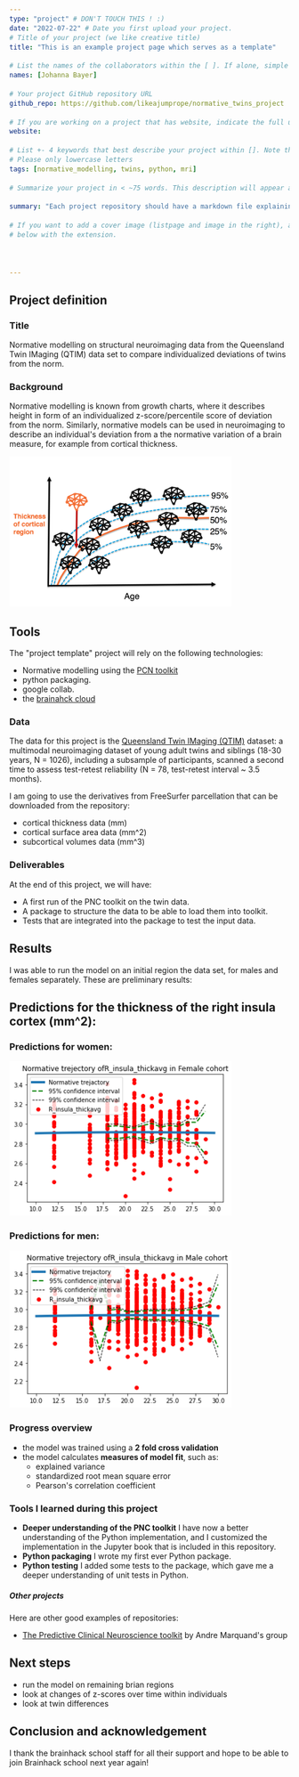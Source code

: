 ```yaml
---
type: "project" # DON'T TOUCH THIS ! :)
date: "2022-07-22" # Date you first upload your project.
# Title of your project (we like creative title)
title: "This is an example project page which serves as a template"

# List the names of the collaborators within the [ ]. If alone, simple put your name within []
names: [Johanna Bayer]

# Your project GitHub repository URL
github_repo: https://github.com/likeajumprope/normative_twins_project

# If you are working on a project that has website, indicate the full url including "https://" below or leave it empty.
website:

# List +- 4 keywords that best describe your project within []. Note that the project summary also involves a number of key words. Those are listed on top of the [github repository](https://github.com/PSY6983-2021/project_template), click `manage topics`.
# Please only lowercase letters
tags: [normative_modelling, twins, python, mri]

# Summarize your project in < ~75 words. This description will appear at the top of your page and on the list page with other projects..

summary: "Each project repository should have a markdown file explaining the background and objectives of the project, as well as a summary of the results, and links to the different deliverables of the project. Project reports are incorporated in the BHS [website](https://psy6983.brainhackmtl.org/project)."

# If you want to add a cover image (listpage and image in the right), add it to your directory and indicate the name
# below with the extension.



---
```

<!-- This is an html comment and this won't appear in the rendered page. You are now editing the "content" area, the core of your description. Everything that you can do in markdown is allowed below. We added a couple of comments to guide your through documenting your progress. -->

## Project definition

### Title
Normative modelling on structural neuroimaging data from the Queensland Twin IMaging (QTIM) data set to compare individualized deviations of twins from the norm.
### Background

Normative modelling is known from growth charts, where it describes height in form of an individualized z-score/percentile score of deviation from the norm.
Similarly, normative models can be used in neuroimaging to describe an individual's deviation from a the normative variation of a  brain measure, for example from cortical thickness.


<img src="images/normative.png" width="400">

## Tools

The "project template" project will rely on the following technologies:
 * Normative modelling using the [PCN toolkit](https://github.com/amarquand/PCNtoolkit)
 * python packaging.
 * google collab.
 * the [brainahck cloud](https://brainhack.org/brainhack_cloud/)

### Data

The data for this project  is the [Queensland Twin IMaging (QTIM)](https://openneuro.org/datasets/ds004169/versions/1.0.5) dataset: a multimodal neuroimaging dataset of young adult twins and siblings (18-30 years, N = 1026), including a subsample of participants, scanned a second time to assess test-retest reliability (N = 78, test-retest interval ~ 3.5 months).

I am going to use the derivatives from FreeSurfer parcellation that can be downloaded from the repository:
* cortical thickness data (mm)
* cortical surface area data (mm^2)
* subcortical volumes data (mm^3) 


### Deliverables

At the end of this project, we will have:
 - A first run  of the PNC toolkit on the twin data.
 - A package to structure the data to be able to load them into toolkit.
 - Tests that are integrated into the package to test the input data.

## Results

I was able to run the model on an initial region the data set, for males and females separately.
These are preliminary results:

## Predictions for the thickness of the right insula cortex (mm^2):

### Predictions for women:
<img src="./images/females.png" width="400">

### Predictions for men:
<img src="./images/males.png" width="400">

### Progress overview

* the model was trained using a **2 fold cross validation** 
* the model calculates **measures of model fit**, such as:
    * explained variance
    * standardized root mean square error
    * Pearson's correlation coefficient


### Tools I learned during this project

 * **Deeper understanding of the PNC toolkit** I have now a better understanding of the Python implementation, and I customized the implementation in the Jupyter book that is included in this repository.
 * **Python packaging** I wrote my first ever Python package.
 * **Python testing** I added some tests to the package, which gave me a deeper understanding of unit tests in Python.


##### Other projects
Here are other good examples of repositories:
- [The Predictive Clinical Neuroscience toolkit](https://github.com/amarquand/PCNtoolkit) by Andre Marquand's group

## Next steps
* run the model on remaining brian regions
* look at changes of z-scores over time within individuals
* look at twin differences


## Conclusion and acknowledgement
I thank the brainhack school staff for all their support and hope to be able to join Brainhack school next year again!
